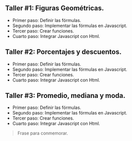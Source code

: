 
## Taller #1: Figuras Geométricas.

- Primer paso: Definir las fórmulas.
- Segundo paso: Implementar las fórmulas en Javascript.
- Tercer paso: Crear funciones.
- Cuarto paso: Integrar Javascript con Html.

## Taller #2: Porcentajes y descuentos.

- Primer paso: Definir las fórmulas.
- Segundo paso: Implementar las fórmulas en Javascript.
- Tercer paso: Crear funciones.
- Cuarto paso: Integrar Javascript con Html.

## Taller #3: Promedio, mediana y moda.

- Primer paso: Definir las fórmulas.
- Segundo paso: Implementar las fórmulas en Javascript.
- Tercer paso: Crear funciones.
- Cuarto paso: Integrar Javascript con Html.

> Frase para conmemorar.
